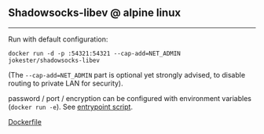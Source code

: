 ## Shadowsocks-libev @ alpine linux

----------------

Run with default configuration:

    docker run -d -p :54321:54321 --cap-add=NET_ADMIN jokester/shadowsocks-libev

(The `--cap-add=NET_ADMIN` part is optional yet strongly advised, to disable routing to private LAN for security).

password / port / encryption can be configured with environment variables (`docker run -e`). See [entrypoint script](https://github.com/jokester/Dockerfiles/blob/master/shadowsocks-libev/entry.sh).

[Dockerfile](https://github.com/jokester/Dockerfiles/tree/master/shadowsocks-libev)
